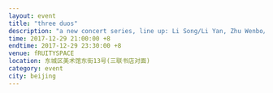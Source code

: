 ```yaml
---
layout: event
title: "three duos"
description: "a new concert series, line up: Li Song/Li Yan, Zhu Wenbo/Bog, Ma Jin/Wang Ziheng"
time: 2017-12-29 21:00:00 +8
endtime: 2017-12-29 23:30:00 +8
venue: fRUITYSPACE
location: 东城区美术馆东街13号(三联书店对面)
category: event
city: beijing
---
```

